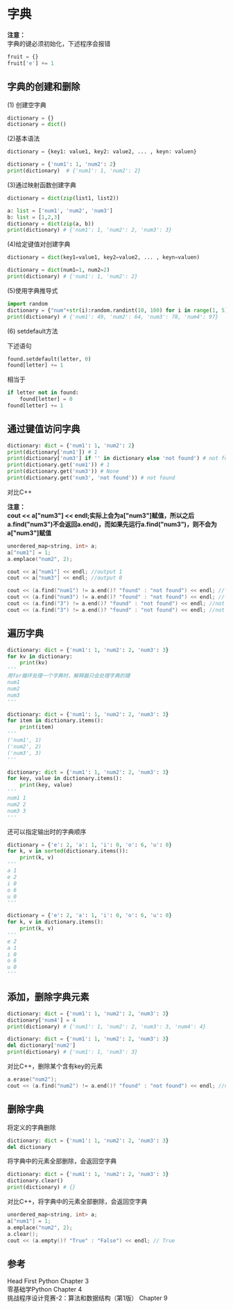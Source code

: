# 字典  

**注意：**  
字典的键必须初始化，下述程序会报错  

```python
fruit = {}
fruit['e'] += 1
```

## 字典的创建和删除  

(1) 创建空字典  

```python
dictionary = {}
dictionary = dict()
```

(2)基本语法  

```python
dictionary = {key1: value1, key2: value2, ... , keyn: valuen}
```

```python
dictionary = {'num1': 1, 'num2': 2}
print(dictionary)  # {'num1': 1, 'num2': 2}
```

(3)通过映射函数创建字典  

```python
dictionary = dict(zip(list1, list2))
```

```python
a: list = ['num1', 'num2', 'num3']
b: list = [1,2,3]
dictionary = dict(zip(a, b))
print(dictionary) # {'num1': 1, 'num2': 2, 'num3': 3}
```

(4)给定键值对创建字典  

```python
dictionary = dict(key1=value1, key2=value2, ... , keyn=valuen)
```

```python
dictionary = dict(num1=1, num2=2)
print(dictionary) # {'num1': 1, 'num2': 2}
```

(5)使用字典推导式  

```python
import random
dictionary = {"num"+str(i):random.randint(10, 100) for i in range(1, 5)}
print(dictionary) # {'num1': 49, 'num2': 64, 'num3': 78, 'num4': 97}
```

(6) setdefault方法  

下述语句  

```python
found.setdefault(letter, 0)
found[letter] += 1
```

相当于  

```python
if letter not in found:
    found[letter] = 0
found[letter] += 1
```

## 通过键值访问字典  

```python
dictionary: dict = {'num1': 1, 'num2': 2}
print(dictionary['num1']) # 1
print(dictionary['num3'] if '' in dictionary else 'not found') # not found
print(dictionary.get('num1')) # 1
print(dictionary.get('num3')) # None
print(dictionary.get('num3', 'not found')) # not found
```

对比C++  

**注意：**  
**cout << a["num3"] << endl;实际上会为a["num3"]赋值，所以之后a.find("num3")不会返回a.end()，而如果先运行a.find("num3")，则不会为a["num3"]赋值**  

```c++
unordered_map<string, int> a;
a["num1"] = 1;
a.emplace("num2", 2);

cout << a["num1"] << endl; //output 1
cout << a["num3"] << endl; //output 0

cout << (a.find("num1") != a.end()? "found" : "not found") << endl; //found
cout << (a.find("num3") != a.end()? "found" : "not found") << endl; //found
cout << (a.find("3") != a.end()? "found" : "not found") << endl; //not found
cout << (a.find("3") != a.end()? "found" : "not found") << endl; //not found
```

## 遍历字典  

```python
dictionary: dict = {'num1': 1, 'num2': 2, 'num3': 3}
for kv in dictionary:
    print(kv)
'''
用for循环处理一个字典时，解释器只会处理字典的键
num1
num2
num3
'''

dictionary: dict = {'num1': 1, 'num2': 2, 'num3': 3}
for item in dictionary.items():
    print(item)
'''
('num1', 1)
('num2', 2)
('num3', 3)
'''

dictionary: dict = {'num1': 1, 'num2': 2, 'num3': 3}
for key, value in dictionary.items():
    print(key, value)
'''
num1 1
num2 2
num3 3
'''
```

还可以指定输出时的字典顺序  

```python
dictionary = {'e': 2, 'a': 1, 'i': 0, 'o': 6, 'u': 0}
for k, v in sorted(dictionary.items()):
    print(k, v)
'''
a 1
e 2
i 0
o 6
u 0
'''

dictionary = {'e': 2, 'a': 1, 'i': 0, 'o': 6, 'u': 0}
for k, v in dictionary.items():
    print(k, v)
'''
e 2
a 1
i 0
o 6
u 0
'''
```

## 添加，删除字典元素  

```python
dictionary: dict = {'num1': 1, 'num2': 2, 'num3': 3}
dictionary['num4'] = 4
print(dictionary) # {'num1': 1, 'num2': 2, 'num3': 3, 'num4': 4}
```

```python
dictionary: dict = {'num1': 1, 'num2': 2, 'num3': 3}
del dictionary['num2']
print(dictionary) # {'num1': 1, 'num3': 3}
```

对比C++，删除某个含有key的元素  

```c++
a.erase("num2");
cout << (a.find("num2") != a.end()? "found" : "not found") << endl; //not found
```

## 删除字典  

将定义的字典删除  

```python
dictionary: dict = {'num1': 1, 'num2': 2, 'num3': 3}
del dictionary
```

将字典中的元素全部删除，会返回空字典  

```python
dictionary: dict = {'num1': 1, 'num2': 2, 'num3': 3}
dictionary.clear()
print(dictionary) # {}
```

对比C++，将字典中的元素全部删除，会返回空字典  

```c++
unordered_map<string, int> a;
a["num1"] = 1;
a.emplace("num2", 2);
a.clear();
cout << (a.empty()? "True" : "False") << endl; // True
```

## 参考  

Head First Python Chapter 3  
零基础学Python Chapter 4  
挑战程序设计竞赛-2：算法和数据结构（第1版）  Chapter 9  

